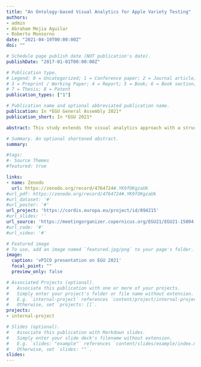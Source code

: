 ```yaml
---
title: "An Ontology-based Visual Analytics for Apple Variety Testing"
authors:
- admin
- Abraham Mejia Aguilar
- Roberto Monsorno
date: "2021-04-19T00:00:00Z"
doi: ""

# Schedule page publish date (NOT publication's date).
publishDate: "2017-01-01T00:00:00Z"

# Publication type.
# Legend: 0 = Uncategorized; 1 = Conference paper; 2 = Journal article;
# 3 = Preprint / Working Paper; 4 = Report; 5 = Book; 6 = Book section;
# 7 = Thesis; 8 = Patent
publication_types: ["1"]

# Publication name and optional abbreviated publication name.
publication: In *EGU General Assembly 2021*
publication_short: In *EGU 2021*

abstract: This study extends the visual analytics approach with a structural way of data organization (ontologies), data mining, and visualization techniques to retrieve knowledge from an extensive collection of apple variety testing program and environmental data. The prototype stands on three main components, namely ontology, data analysis, and data visualization. Ontologies provide a representation of expert knowledge and create standard concepts for data integration, opening the possibility to share the knowledge using a unified terminology and allowing for inference. Building upon relevant semantic models (e.g., agri-food experiment ontology, plant trait ontology, GeoSPARQL), we propose to extend them based on the apple variety testing and climate data. Data integration and harmonization through developing an ontology-based model provides a framework for integrating relevant concepts and relationships between them, data sources from different repositories, and defining a precise specification for the knowledge retrieval. Besides, as the variety testing is performed on different locations, the geospatial component can enrich the analysis with spatial properties. Furthermore, the visual narratives designed within this study will give a better-integrated view of data entities' relations and the meaningful patterns and clustering based on semantic concepts.

# Summary. An optional shortened abstract.
summary: 

#tags:
#- Source Themes
#featured: true

links:
- name: Zenodo
  url: https://zenodo.org/record/4764724#.YK9fOKgzaUk
#url_pdf: https://zenodo.org/record/4764724#.YK9fOKgzaUk
#url_dataset: '#'
#url_poster: '#'
url_project: 'https://cordis.europa.eu/project/id/894215'
#url_slides: ''
url_source: 'https://meetingorganizer.copernicus.org/EGU21/EGU21-15804.html'
#url_code: '#'
#url_video: '#'

# Featured image
# To use, add an image named `featured.jpg/png` to your page's folder. 
image:
  caption: 'vPICO presentation on EGU 2021'
  focal_point: ""
  preview_only: false

# Associated Projects (optional).
#   Associate this publication with one or more of your projects.
#   Simply enter your project's folder or file name without extension.
#   E.g. `internal-project` references `content/project/internal-project/index.md`.
#   Otherwise, set `projects: []`.
projects:
- internal-project

# Slides (optional).
#   Associate this publication with Markdown slides.
#   Simply enter your slide deck's filename without extension.
#   E.g. `slides: "example"` references `content/slides/example/index.md`.
#   Otherwise, set `slides: ""`.
slides:
---
```




